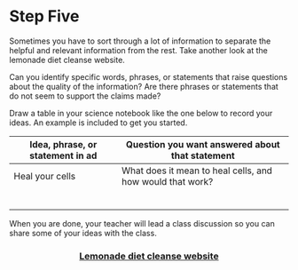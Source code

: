 # Step Five

Sometimes you have to sort through a lot of information to separate the helpful and relevant information from the rest. Take another look at the lemonade diet cleanse website.

Can you identify specific words, phrases, or statements that raise questions about the quality of the information? Are there phrases or statements that do not seem to support the claims made? 

Draw a table in your science notebook like the one below to record your ideas. An example is included to get you started. 

| Idea, phrase, or statement in ad | Question you want answered about that statement |
| ------ | ---------|
|   Heal your cells  |   What does it mean to heal cells, and how would that work?     |
|     |       |
|     |       |
|     |       |
|     |       |
|     |       |
|     |       |


When you are done, your teacher will lead a class discussion so you can share some of your ideas with the class.

### <div align="center">[Lemonade diet cleanse website]()</div>
<!-- ***needs link!!! -->

